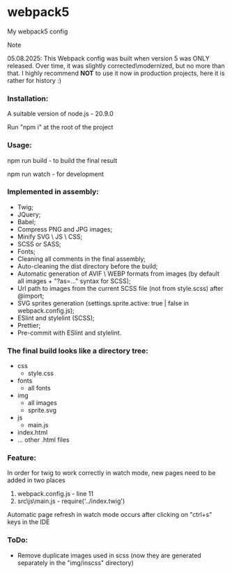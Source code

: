 # webpack5

My webpack5 config

> [!NOTE]
> 05.08.2025: This Webpack config was built when version 5 was ONLY released. Over time, it was slightly corrected\modernized, but no more than that. I highly recommend **NOT** to use it now in production projects, here it is rather for history :)

### Installation:

A suitable version of node.js - 20.9.0

Run "npm i" at the root of the project

### Usage:

npm run build - to build the final result

npm run watch - for development

### Implemented in assembly:

-   Twig;
-   JQuery;
-   Babel;
-   Compress PNG and JPG images;
-   Minify SVG \ JS \ CSS;
-   SCSS or SASS;
-   Fonts;
-   Cleaning all comments in the final assembly;
-   Auto-cleaning the dist directory before the build;
-   Automatic generation of AVIF \ WEBP formats from images (by default all images + "?as=..." syntax for SCSS);
-   Url path to images from the current SCSS file (not from style.scss) after @import;
-   SVG sprites generation (settings.sprite.active: true | false in webpack.config.js);
-   ESlint and stylelint (SCSS);
-   Prettier;
-   Pre-commit with ESlint and stylelint.

### The final build looks like a directory tree:

-   css
    -   style.css
-   fonts
    -   all fonts
-   img
    -   all images
    -   sprite.svg
-   js
    -   main.js
-   index.html
-   ... other .html files

### Feature:

In order for twig to work correctly in watch mode, new pages need to be added in two places

1. webpack.config.js - line 11
2. src\js\main.js - require('../index.twig')

Automatic page refresh in watch mode occurs after clicking on "ctrl+s" keys in the IDE

### ToDo:

-   Remove duplicate images used in scss (now they are generated separately in the "img/inscss" directory)
